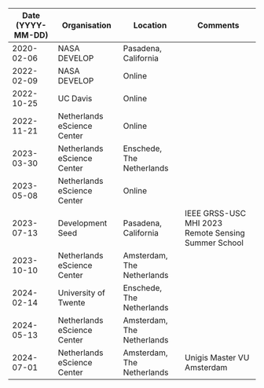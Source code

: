 | Date (YYYY-MM-DD) | Organisation                | Location                   | Comments                   |
|-------------------|-----------------------------|----------------------------|----------------------------|
| 2020-02-06        | NASA DEVELOP                | Pasadena, California       |                            |
| 2022-02-09        | NASA DEVELOP                | Online                     |                            |
| 2022-10-25        | UC Davis                    | Online                     |                            | 
| 2022-11-21        | Netherlands eScience Center | Online                     |                            |
| 2023-03-30        | Netherlands eScience Center | Enschede, The Netherlands |                            |
| 2023-05-08        | Netherlands eScience Center | Online                     |                            |
| 2023-07-13        | Development Seed            | Pasadena, California       | IEEE GRSS-USC MHI 2023 Remote Sensing Summer School |
| 2023-10-10        | Netherlands eScience Center | Amsterdam, The Netherlands |                            |
| 2024-02-14        | University of Twente | Enschede, The Netherlands |                            |
| 2024-05-13        | Netherlands eScience Center | Amsterdam, The Netherlands |                            |
| 2024-07-01        | Netherlands eScience Center | Amsterdam, The Netherlands                     | Unigis Master VU Amsterdam |
